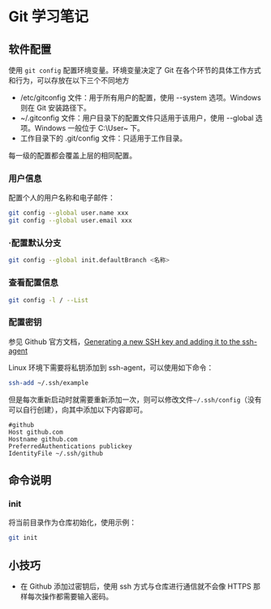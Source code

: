 # Git 学习笔记

## 软件配置

使用 `git config` 配置环境变量。环境变量决定了 Git 在各个环节的具体工作方式和行为，可以存放在以下三个不同地方

- /etc/gitconfig 文件：用于所有用户的配置，使用 --system 选项。Windows 则在 Git 安装路径下。
- ~/.gitconfig 文件：用户目录下的配置文件只适用于该用户，使用 --global 选项。Windows 一般位于 C:\User\~ 下。
- 工作目录下的 .git/config 文件：只适用于工作目录。

每一级的配置都会覆盖上层的相同配置。

### 用户信息

配置个人的用户名称和电子邮件：

```bash
git config --global user.name xxx
git config --global user.email xxx
```

### ·配置默认分支

```bash
git config --global init.defaultBranch <名称>
```

### 查看配置信息

```bash
git config -l / --List
```

### 配置密钥

参见 Github 官方文档，[Generating a new SSH key and adding it to the ssh-agent](https://docs.github.com/en/authentication/connecting-to-github-with-ssh/generating-a-new-ssh-key-and-adding-it-to-the-ssh-agent)

Linux 环境下需要将私钥添加到 ssh-agent，可以使用如下命令：

```bash
ssh-add ~/.ssh/example
```

但是每次重新启动时就需要重新添加一次，则可以修改文件`~/.ssh/config`（没有可以自行创建），向其中添加以下内容即可。

```text
#github
Host github.com
Hostname github.com
PreferredAuthentications publickey
IdentityFile ~/.ssh/github
```

## 命令说明

### init

将当前目录作为仓库初始化，使用示例：

```bash
git init
```

## 小技巧

- 在 Github 添加过密钥后，使用 ssh 方式与仓库进行通信就不会像 HTTPS 那样每次操作都需要输入密码。
  